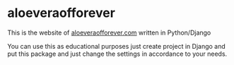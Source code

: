 aloeveraofforever
=================

This is the website of <a href="http://aloeveraofforever.com">aloeveraofforever.com</a> written in Python/Django

You can use this as educational purposes just create project in Django and put this package and just change the settings 
in accordance to your needs.
